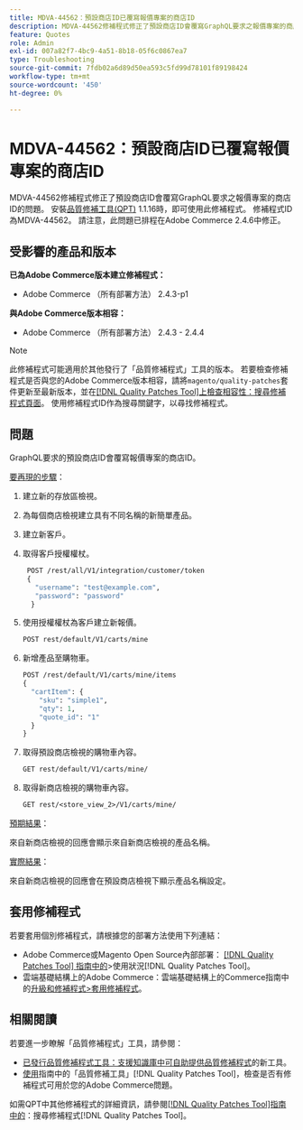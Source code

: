 ```yaml
---
title: MDVA-44562：預設商店ID已覆寫報價專案的商店ID
description: MDVA-44562修補程式修正了預設商店ID會覆寫GraphQL要求之報價專案的商店ID的問題。 安裝[Quality Patches Tool (QPT)](https://experienceleague.adobe.com/en/docs/commerce-operations/tools/quality-patches-tool/quality-patches-tool-to-self-serve-quality-patches) 1.1.16後，即可使用此修補程式。 修補程式ID為MDVA-44562。 請注意，此問題已排程在Adobe Commerce 2.4.6中修正。
feature: Quotes
role: Admin
exl-id: 007a82f7-4bc9-4a51-8b18-05f6c0867ea7
type: Troubleshooting
source-git-commit: 7fdb02a6d89d50ea593c5fd99d78101f89198424
workflow-type: tm+mt
source-wordcount: '450'
ht-degree: 0%

---
```


# MDVA-44562：預設商店ID已覆寫報價專案的商店ID

MDVA-44562修補程式修正了預設商店ID會覆寫GraphQL要求之報價專案的商店ID的問題。 安裝[品質修補工具(QPT)](https://experienceleague.adobe.com/en/docs/commerce-operations/tools/quality-patches-tool/quality-patches-tool-to-self-serve-quality-patches) 1.1.16時，即可使用此修補程式。 修補程式ID為MDVA-44562。 請注意，此問題已排程在Adobe Commerce 2.4.6中修正。

## 受影響的產品和版本

**已為Adobe Commerce版本建立修補程式：**

* Adobe Commerce （所有部署方法） 2.4.3-p1

**與Adobe Commerce版本相容：**

* Adobe Commerce （所有部署方法） 2.4.3 - 2.4.4

>[!NOTE]
>
>此修補程式可能適用於其他發行了「品質修補程式」工具的版本。 若要檢查修補程式是否與您的Adobe Commerce版本相容，請將`magento/quality-patches`套件更新至最新版本，並在[[!DNL Quality Patches Tool]上檢查相容性：搜尋修補程式頁面](https://experienceleague.adobe.com/en/docs/commerce-operations/tools/quality-patches-tool/quality-patches-tool-to-self-serve-quality-patches)。 使用修補程式ID作為搜尋關鍵字，以尋找修補程式。

## 問題

GraphQL要求的預設商店ID會覆寫報價專案的商店ID。

<u>要再現的步驟</u>：

1. 建立新的存放區檢視。
1. 為每個商店檢視建立具有不同名稱的新簡單產品。
1. 建立新客戶。
1. 取得客戶授權權杖。

   ```GraphQL
    POST /rest/all/V1/integration/customer/token
    {
      "username": "test@example.com",
      "password": "password"
     }
   ```

1. 使用授權權杖為客戶建立新報價。

   ```GraphQL
   POST rest/default/V1/carts/mine
   ```

1. 新增產品至購物車。

   ```GraphQL
   POST /rest/default/V1/carts/mine/items
   {
     "cartItem": {
       "sku": "simple1",
       "qty": 1,
       "quote_id": "1"
     }
   }
   ```

1. 取得預設商店檢視的購物車內容。

   ```GraphQL
   GET rest/default/V1/carts/mine/
   ```

1. 取得新商店檢視的購物車內容。

   ```GraphQL
   GET rest/<store_view_2>/V1/carts/mine/
   ```

<u>預期結果</u>：

來自新商店檢視的回應會顯示來自新商店檢視的產品名稱。

<u>實際結果</u>：

來自新商店檢視的回應會在預設商店檢視下顯示產品名稱設定。

## 套用修補程式

若要套用個別修補程式，請根據您的部署方法使用下列連結：

* Adobe Commerce或Magento Open Source內部部署： [[!DNL Quality Patches Tool] 指南中的](/help/tools/quality-patches-tool/usage.md)>使用狀況[!DNL Quality Patches Tool]。
* 雲端基礎結構上的Adobe Commerce：雲端基礎結構上的Commerce指南中的[升級和修補程式>套用修補程式](https://experienceleague.adobe.com/docs/commerce-cloud-service/user-guide/develop/upgrade/apply-patches.html)。

## 相關閱讀

若要進一步瞭解「品質修補程式」工具，請參閱：

* [已發行品質修補程式工具：支援知識庫中可自助提供品質修補程式](https://experienceleague.adobe.com/en/docs/commerce-operations/tools/quality-patches-tool/quality-patches-tool-to-self-serve-quality-patches)的新工具。
* [使用](/help/tools/quality-patches-tool/patches-available-in-qpt/check-patch-for-magento-issue-with-magento-quality-patches.md)指南中的「品質修補工具」[!DNL Quality Patches Tool]，檢查是否有修補程式可用於您的Adobe Commerce問題。

如需QPT中其他修補程式的詳細資訊，請參閱[[!DNL Quality Patches Tool]指南中的](https://experienceleague.adobe.com/tools/commerce-quality-patches/index.html)：搜尋修補程式[!DNL Quality Patches Tool]。
